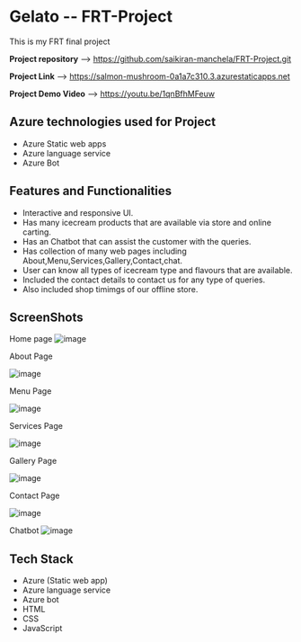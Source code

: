 #  Gelato -- FRT-Project 
This is my FRT final project

**Project repository** --> https://github.com/saikiran-manchela/FRT-Project.git

**Project Link** --> https://salmon-mushroom-0a1a7c310.3.azurestaticapps.net

**Project Demo Video** --> https://youtu.be/1qnBfhMFeuw


**Azure technologies used for Project**
------------------------------------------------------------------------------------------------------------------------------------------------------------------
* Azure Static web apps
* Azure language service
* Azure Bot



**Features and Functionalities**
------------------------------------------------------------------------------------------------------------------------------------------------------------------

* Interactive and responsive UI.
* Has many icecream products that are available via store and online carting.
* Has an Chatbot that can assist the customer with the queries.
* Has collection of many web pages including About,Menu,Services,Gallery,Contact,chat.
* User can know all types of icecream type and flavours that are available.
* Included the contact details to contact us for any type of queries.
* Also included shop timimgs of our offline store.


**ScreenShots**
----------------------------------------------------------------------------------------------------------------------------------------------------
Home page
![image](https://github.com/saikiran-manchela/FRT-Project/assets/101241204/2496896d-0dac-43ec-a83e-2da2403d3617)



About Page

![image](https://github.com/saikiran-manchela/FRT-Project/assets/101241204/c105946a-8ff3-44a4-8c87-474070964348)



Menu Page

![image](https://github.com/saikiran-manchela/FRT-Project/assets/101241204/acf61b3a-e1cd-4083-9bf9-998376021325)



Services Page

![image](https://github.com/saikiran-manchela/FRT-Project/assets/101241204/e2310e07-b01c-4f21-9018-17ef8bfda1d6)




Gallery Page

![image](https://github.com/saikiran-manchela/FRT-Project/assets/101241204/57b89268-cd8c-42e1-bae5-e5394e18c275)



Contact Page

![image](https://github.com/saikiran-manchela/FRT-Project/assets/101241204/2b48aa0e-9b68-4d0a-8917-e0a49d17756e)



Chatbot
![image](https://github.com/saikiran-manchela/FRT-Project/assets/101241204/d6149d08-cecf-47cc-a13f-aa158389ff1a)



**Tech Stack**
-----------------------------------------------------------------------------------------------------------------------------------------------------------------

* Azure (Static web app)
* Azure language service
* Azure bot
* HTML
* CSS
* JavaScript



